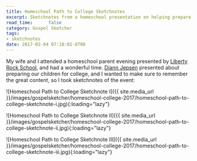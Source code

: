 ```yaml
---
title: Homeschool Path to College Sketchnotes
excerpt: Sketchnotes from a homeschool presentation on helping prepare children in high school for college
read_time:      false
category: Gospel Sketcher
tags:
- sketchnotes
date: 2017-02-04 07:18:02-0700
---
```



My wife and I attended a homeschool parent evening presented by [Liberty Rock School](https://www.libertyrockschool.org/), and had a wonderful time. [Diann Jepsen](https://familyeducationcoach.com) presented about preparing our children for college, and I wanted to make sure to remember the great content, so I took sketchnotes of the event:

![Homeschool Path to College Sketchnote I]({{ site.media_url }}/images/gospelsketcher/homeschool-college-2017/homeschool-path-to-college-sketchnote-i.jpg){:loading="lazy"}

![Homeschool Path to College Sketchnote II]({{ site.media_url }}/images/gospelsketcher/homeschool-college-2017/homeschool-path-to-college-sketchnote-ii.jpg){:loading="lazy"}

![Homeschool Path to College Sketchnote III]({{ site.media_url }}/images/gospelsketcher/homeschool-college-2017/homeschool-path-to-college-sketchnote-iii.jpg){:loading="lazy"}
